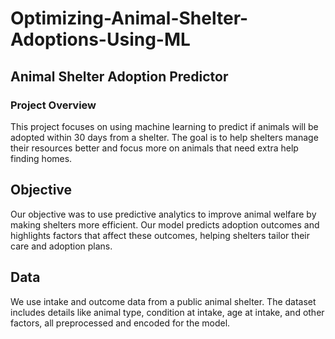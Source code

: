 # Optimizing-Animal-Shelter-Adoptions-Using-ML
## Animal Shelter Adoption Predictor
### Project Overview
This project focuses on using machine learning to predict if animals will be adopted within 30 days from a shelter. The goal is to help shelters manage their resources better and focus more on animals that need extra help finding homes.


## Objective
Our objective was to use predictive analytics to improve animal welfare by making shelters more efficient. Our model predicts adoption outcomes and highlights factors that affect these outcomes, helping shelters tailor their care and adoption plans.

## Data
We use intake and outcome data from a public animal shelter. The dataset includes details like animal type, condition at intake, age at intake, and other factors, all preprocessed and encoded for the model.
